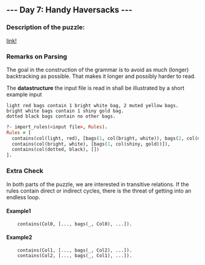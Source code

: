 ## --- Day 7: Handy Haversacks ---
### Description of the puzzle:

[link!](https://adventofcode.com/2020/day/7
)

### Remarks on Parsing

The goal in the construction of the grammar is to avoid as much (longer) backtracking as possible.
That makes it longer and possibly harder to read.


The **datastructure** the input file is read in shall be illustrated by a short example input

```
light red bags contain 1 bright white bag, 2 muted yellow bags.
bright white bags contain 1 shiny gold bag.
dotted black bags contain no other bags.
```

```prolog
?- import_rules(<input file>, Rules).
Rules = [
  contains(col(light, red), [bags(1, col(bright, white)), bags(2, col(muted, yellow))]), 
  contains(col(bright, white), [bags(1, col(shiny, gold))]), 
  contains(col(dotted, black), [])
].
```

### Extra Check

In both parts of the puzzle, we are interested in transitive relations. 
If the rules contain direct or indirect cycles, there is the threat of getting into an endless loop.

#### Example1
```
	contains(Col0, [..., bags(_, Col0), ...]). 
```

#### Example2
```
	contains(Col1, [..., bags(_, Col2), ...]). 
	contains(Col2, [..., bags(_, Col1), ...]). 
```
